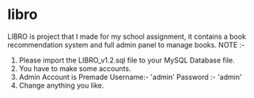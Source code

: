 # libro
LIBRO is project that I made for my school assignment, it contains a book recommendation system and full admin panel to manage books.
NOTE :- 
1. Please import the LIBRO_v1.2.sql file to your MySQL Database file. 
2. You have to make some accounts.
3. Admin Account is Premade Username:- 'admin' Password :- 'admin'
4. Change anything you like.

